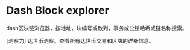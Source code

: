 # Dash Block explorer


dash区块链浏览器，按地址，块编号或散列，事务或公钥哈希或链名称搜索。

[‎洞察力‎]
达世币洞察‎‎。查看所有‎‎达世币‎‎交易和区块的详细信息。‎‎
